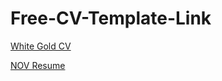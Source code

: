 # Free-CV-Template-Link
[White Gold CV](https://www.canva.com/design/DAFT5HGNGXs/QxU2-TE3ESycpvk9sl1ddg/edit?locale=en&ui=eyJBIjp7IkUiOnsiQSI6dHJ1ZX19fQ)

[NOV Resume](https://novoresume.com/editor/resume/3ffa4f40-74cd-11ed-af5b-b16634e967af)
